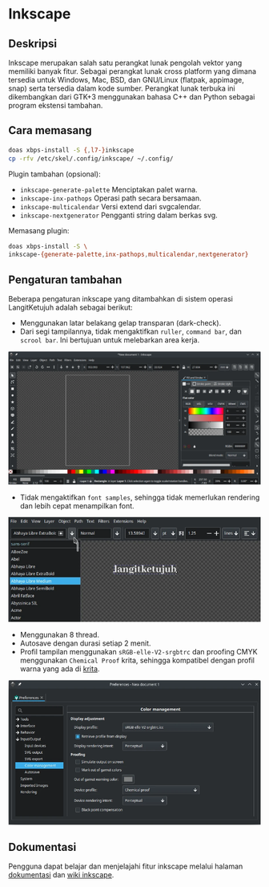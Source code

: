 # Inkscape

## Deskripsi

Inkscape merupakan salah satu perangkat lunak pengolah vektor yang memiliki banyak fitur. Sebagai perangkat lunak cross platform yang dimana tersedia untuk Windows, Mac, BSD, dan GNU/Linux (flatpak, appimage, snap) serta tersedia dalam kode sumber. Perangkat lunak terbuka ini dikembangkan dari GTK+3 menggunakan bahasa C++ dan Python sebagai program ekstensi tambahan.

## Cara memasang

```sh
doas xbps-install -S {,l7-}inkscape
cp -rfv /etc/skel/.config/inkscape/ ~/.config/
```

Plugin tambahan (opsional):

- `inkscape-generate-palette` Menciptakan palet warna.
- `inkscape-inx-pathops` Operasi path secara bersamaan.
- `inkscape-multicalendar` Versi extend dari svgcalendar.
- `inkscape-nextgenerator` Pengganti string dalam berkas svg.

Memasang plugin:

```sh
doas xbps-install -S \
inkscape-{generate-palette,inx-pathops,multicalendar,nextgenerator}
```

## Pengaturan tambahan

Beberapa pengaturan inkscape yang ditambahkan di sistem operasi LangitKetujuh adalah sebagai berikut:

- Menggunakan latar belakang gelap transparan (dark-check).
- Dari segi tampilannya, tidak mengaktifkan `ruller`, `command bar`, dan `scrool bar`. Ini bertujuan untuk melebarkan area kerja.

![Inkscape LangitKetujuh OS](../../media/image/inkscape-langitketujuh-id-1.webp)

- Tidak mengaktifkan `font samples`, sehingga tidak memerlukan rendering dan lebih cepat menampilkan font.

![Inkscape LangitKetujuh OS](../../media/image/inkscape-langitketujuh-id-2.webp)

- Menggunakan 8 thread.
- Autosave dengan durasi setiap 2 menit.
- Profil tampilan menggunakan `sRGB-elle-V2-srgbtrc` dan proofing CMYK menggunakan `Chemical Proof` krita, sehingga kompatibel dengan profil warna yang ada di [krita](krita.md).

![Inkscape LangitKetujuh OS](../../media/image/inkscape-langitketujuh-id-3.webp)

## Dokumentasi

Pengguna dapat belajar dan menjelajahi fitur inkscape melalui halaman [dokumentasi](https://inkscape-manuals.readthedocs.io/en/latest) dan [wiki inkscape](https://wiki.inkscape.org/wiki/index.php/Inkscape).
